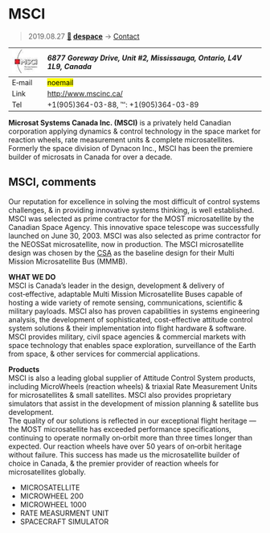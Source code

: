 # MSCI
> 2019.08.27 **[🚀](../index/index.md) [despace](index.md)** → [Contact](contact.md)

|[![](f/contact/m/msci_logo1_thumb.jpg)](f/contact/m/msci_logo1.png)|*6877 Goreway Drive, Unit #2, Mississauga, Ontario, L4V 1L9, Canada*|
|:--|:--|
|E‑mail|<mark>noemail</mark>|
|Link|<http://www.mscinc.ca/>|
|Tel|+1(905)364-03-88, ℻: +1(905)364-03-89|

**Microsat Systems Canada Inc. (MSCI)** is a privately held Canadian corporation applying dynamics & control technology in the space market for reaction wheels, rate measurement units & complete microsatellites. Formerly the space division of Dynacon Inc., MSCI has been the premiere builder of microsats in Canada for over a decade.


<p style="page-break-after:always"> </p>

## MSCI, comments

Our reputation for excellence in solving the most difficult of control systems challenges, & in providing innovative systems thinking, is well established. MSCI was selected as prime contractor for the MOST microsatellite by the Canadian Space Agency. This innovative space telescope was successfully launched on June 30, 2003. MSCI was also selected as prime contractor for the NEOSSat microsatellite, now in production. The MSCI microsatellite design was chosen by the [CSA](zz_csa.md) as the baseline design for their Multi Mission Microsatellite Bus (MMMB).

**WHAT WE DO**  
MSCI is Canada’s leader in the design, development & delivery of cost‑effective, adaptable Multi Mission Microsatellite Buses capable of hosting a wide variety of remote sensing, communications, scientific & military payloads. MSCI also has proven capabilities in systems engineering analysis, the development of sophisticated, cost-effective attitude control system solutions & their implementation into flight hardware & software.  
MSCI provides military, civil space agencies & commercial markets with space technology that enables space exploration, surveillance of the Earth from space, & other services for commercial applications.

**Products**  
MSCI is also a leading global supplier of Attitude Control System products, including MicroWheels (reaction wheels) & triaxial Rate Measurement Units for microsatellites & small satellites. MSCI also provides proprietary simulators that assist in the development of mission planning & satellite bus development.  
The quality of our solutions is reflected in our exceptional flight heritage — the MOST microsatellite has exceeded performance specifications, continuing to operate normally on‑orbit more than three times longer than expected. Our reaction wheels have over 50 years of on‑orbit heritage without failure. This success has made us the microsatellite builder of choice in Canada, & the premier provider of reaction wheels for microsatellites globally.

   - MICROSATELLITE
   - MICROWHEEL 200
   - MICROWHEEL 1000
   - RATE MEASURMENT UNIT
   - SPACECRAFT SIMULATOR
